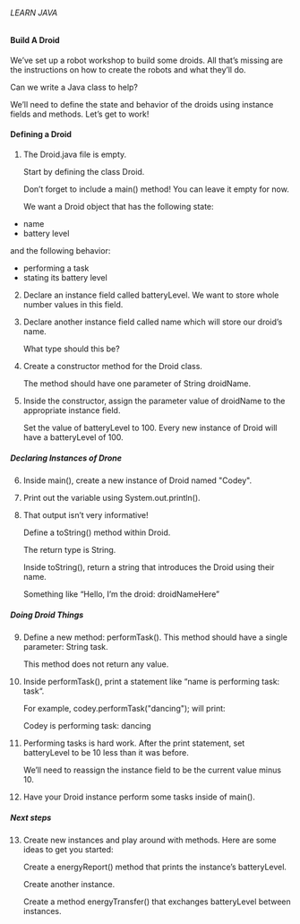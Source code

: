 ###### LEARN JAVA

#### Build A Droid

We’ve set up a robot workshop to build some droids. All that’s missing are the instructions on how to create the robots and what they’ll do.

Can we write a Java class to help?

We’ll need to define the state and behavior of the droids using instance fields and methods. Let’s get to work!

#### Defining a Droid

1. The Droid.java file is empty.

    Start by defining the class Droid.

    Don’t forget to include a main() method! You can leave it empty for now.

    We want a Droid object that has the following state:

- name
- battery level

and the following behavior:

- performing a task
- stating its battery level

2. Declare an instance field called batteryLevel. We want to store whole number values in this field.

3. Declare another instance field called name which will store our droid’s name.

    What type should this be?

4. Create a constructor method for the Droid class.

    The method should have one parameter of String droidName.

5. Inside the constructor, assign the parameter value of droidName to the appropriate instance field.

    Set the value of batteryLevel to 100. Every new instance of Droid will have a batteryLevel of 100.

##### Declaring Instances of Drone

6. Inside main(), create a new instance of Droid named "Codey".

7. Print out the variable using System.out.println().

8. That output isn’t very informative!

    Define a toString() method within Droid.

    The return type is String.

    Inside toString(), return a string that introduces the Droid using their name.

    Something like “Hello, I’m the droid: droidNameHere”

##### Doing Droid Things

9. Define a new method: performTask(). This method should have a single parameter: String task.

    This method does not return any value.

10. Inside performTask(), print a statement like “name is performing task: task“.

    For example, codey.performTask("dancing"); will print:

    Codey is performing task: dancing

11. Performing tasks is hard work. After the print statement, set batteryLevel to be 10 less than it was before.

    We’ll need to reassign the instance field to be the current value minus 10.

12. Have your Droid instance perform some tasks inside of main().

##### Next steps

13. Create new instances and play around with methods. Here are some ideas to get you started:

    Create a energyReport() method that prints the instance’s batteryLevel.

    Create another instance.

    Create a method energyTransfer() that exchanges batteryLevel between instances.
